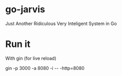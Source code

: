 # go-jarvis
Just Another Ridiculous Very Inteligent System in Go

# Run it

With gin (for live reload)

gin -p 3000 -a 8080 -i -- -http=8080

